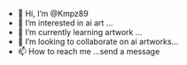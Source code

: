 - 👋 Hi, I’m @Kmpz89
- 👀 I’m interested in ai art ...
- 🌱 I’m currently learning artwork ...
- 💞️ I’m looking to collaborate on ai artworks...
- 📫 How to reach me ...send a message 

<!---
Kmpz89/Kmpz89 is a ✨ special ✨ repository because its `README.md` (this file) appears on your GitHub profile.
You can click the Preview link to take a look at your changes.
--->
